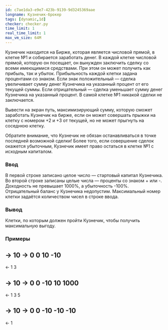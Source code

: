 ```yaml
---
id: c7ae1da3-e9e7-423b-9139-9d3245369aae
longname: Кузнечик-брокер
tags: [dynamic,1d]
checker: checker.py
time_limit: 1
real_time_limit: 1
max_vm_size: 64M
---
```


Кузнечик находится на Бирже, которая является числовой прямой, в клетке №1 и собирается заработать денег.
В каждой клетке числовой прямой, которую он посещает, он вынужден заключить сделку со всеми имеющимися средствами.
При этом он может получить как прибыль, так и убыток.
Прибыльность каждой клетки задана процентами со знаком. Если знак положительный — сделка увеличивает сумму денег
Кузнечика на указанный процент от его текущей суммы. Если отрицательный — сделка уменьшает сумму денег Кузнечика
на указанный процент. В самой клетке №1 никакой сделки не заключается.

Вывести на экран путь, максимизирующий сумму, которую сможет заработать Кузнечик на бирже, если он может совершать
прыжки на клетку с номером +2 и +3 от текущей, но не может прыгнуть на соседнюю клетку.

Обратите внимание, что Кузнечик не обязан останавливаться в точке последней возможной сделки!
Более того, если совершение сделок окажется убыточным, Кузнечик имеет право остаться в клетке №1 с исходным капиталом.

### Ввод

В первой строке записано целое число — стартовый капитал Кузнечика. Во второй строке записаны целые числа —
проценты со знаком + или -. Доходность не превышает 1000%, а убыточность -100%. Отрицательный баланс у Кузнечика недопустим.
Максимальный номер клетки задаётся количеством чисел в строке ввода.

### Вывод

Клетки, по которым должен пройти Кузнечик, чтобы получить максимальную выгоду.

### Примеры

-> 10
-> 0 0 10 -10
--
<- 1 3

-> 10
-> 0 0 -10 10 1000
--
<- 1 3 5

-> 10
-> 0 0 -10 -10 -10 
--
<- 1